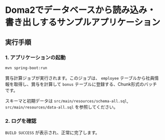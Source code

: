 # Doma2でデータベースから読み込み・書き出しするサンプルアプリケーション

## 実行手順

### 1. アプリケーションの起動

```bash
mvn spring-boot:run
```

賞与計算ジョブが実行されます。このジョブは、 `employee` テーブルから社員情報を取得し、賞与を計算して `bonus` テーブルに登録する、Chunk形式のバッチです。

スキーマと初期データは `src/main/resources/schema-all.sql`, `src/main/resources/data-all.sql` を参照してください。

### 2. ログを確認

`BUILD SUCCESS` が表示され、正常に完了します。
